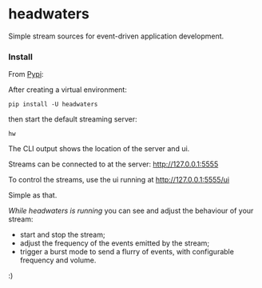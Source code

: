 # headwaters

Simple stream sources for event-driven application development.

### Install

From [Pypi](https://pypi.org/project/headwaters/):

After creating a virtual environment:

```pip install -U headwaters```

then start the default streaming server:

```hw```

The CLI output shows the location of the server and ui.

Streams can be connected to at the server: http://127.0.0.1:5555

To control the streams, use the ui running at http://127.0.0.1:5555/ui

Simple as that.

*While headwaters is running* you can see and adjust the behaviour of your stream:


- start and stop the stream;
- adjust the frequency of the events emitted by the stream;
- trigger a burst mode to send a flurry of events, with configurable frequency and volume.

:)